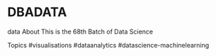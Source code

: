 # DBADATA
data
About
This is the 68th Batch of Data Science

Topics
#visualisations #dataanalytics #datascience-machinelearning
